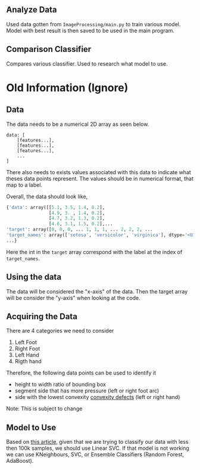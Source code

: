 ## Analyze Data
Used data gotten from `ImageProcessing/main.py` to train various model. Model with best result is then saved to be used in the main program.

## Comparison Classifier
Compares various classifier. Used to research what model to use.

# Old Information (Ignore)
## Data
The data needs to be a numerical 2D array as seen below.

```
data: [
    [features...],
    [features...],
    [features...],
    ...
]
```

There also needs to exists values associated with this data to indicate what theses data points represent. The values should be in numerical format, that map to a label.

Overall, the data should look like,
``` python
{'data': array([[5.1, 3.5, 1.4, 0.2],
                [4.9, 3. , 1.4, 0.2],
                [4.7, 3.2, 1.3, 0.2],
                [4.6, 3.1, 1.5, 0.2],...
'target': array([0, 0, 0, ... 1, 1, 1, ... 2, 2, 2, ...
'target_names': array(['setosa', 'versicolor', 'virginica'], dtype='<U10'), 
...}
```

Here the int in the `target` array correspond with the label at the index of `target_names`.


## Using the data
The data will be considered the "x-axis" of the data. Then the target array will be consider the "y-axis" when looking at the code.

## Acquiring the Data
There are 4 categories we need to consider
1. Left Foot
2. Right Foot
3. Left Hand
4. Rigth hand

Therefore, the following data points can be used to identify it
* height to width ratio of bounding box
* segment side that has more pressure (left or right foot arc)
* side with the lowest convexity [convexity defects](https://theailearner.com/2020/11/09/convexity-defects-opencv/) (left or right hand)

Note: This is subject to change

## Model to Use
Based on [this article](https://towardsdatascience.com/machine-learning-classifiers-comparison-with-python-33149aecdbca), given that we are trying to classify our data with less then 100k samples, we should use Linear SVC. If that model is not working we can use KNeighbours, SVC, or Ensemble Classifiers (Random Forest, AdaBoost).